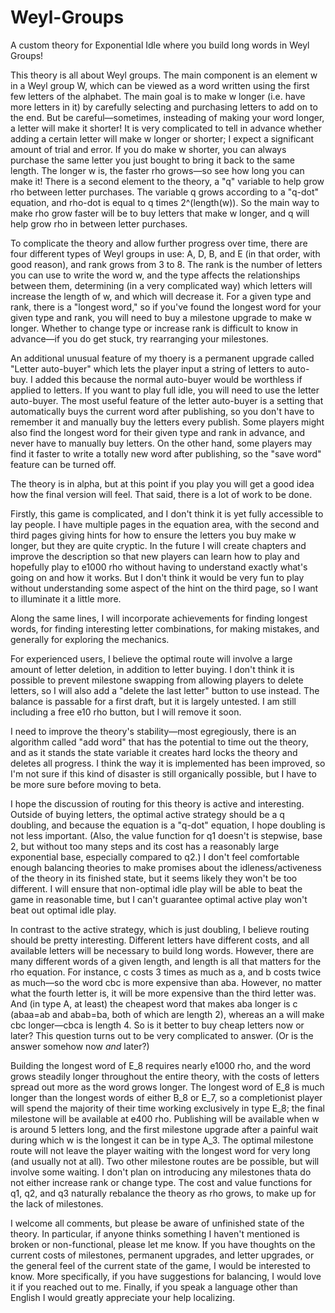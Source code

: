 # Weyl-Groups
A custom theory for Exponential Idle where you build long words in Weyl Groups!

This theory is all about Weyl groups. The main component is an element w in a Weyl group W, which can be viewed as a word written using the first few letters of the alphabet. The main goal is to make w longer (i.e. have more letters in it) by carefully selecting and purchasing letters to add on to the end. But be careful—sometimes, insteading of making your word longer, a letter will make it shorter! It is very complicated to tell in advance whether adding a certain letter will make w longer or shorter; I expect a significant amount of trial and error. If you do make w shorter, you can always purchase the same letter you just bought to bring it back to the same length. The longer w is, the faster rho grows—so see how long you can make it!
There is a second element to the theory, a "q" variable to help grow rho between letter purchases. The variable q grows according to a "q-dot" equation, and rho-dot is equal to q times 2^(length(w)). So the main way to make rho grow faster will be to buy letters that make w longer, and q will help grow rho in between letter purchases.

To complicate the theory and allow further progress over time, there are four different types of Weyl groups in use: A, D, B, and E (in that order, with good reason), and rank grows from 3 to 8. The rank is the number of letters you can use to write the word w, and the type affects the relationships between them, determining (in a very complicated way) which letters will increase the length of w, and which will decrease it. For a given type and rank, there is a "longest word," so if you've found the longest word for your given type and rank, you will need to buy a milestone upgrade to make w longer. Whether to change type or increase rank is difficult to know in advance—if you do get stuck, try rearranging your milestones.

An additional unusual feature of my thoery is a permanent upgrade called "Letter auto-buyer" which lets the player input a string of letters to auto-buy. I added this because the normal auto-buyer would be worthless if applied to letters. If you want to play full idle, you will need to use the letter auto-buyer. The most useful feature of the letter auto-buyer is a setting that automatically buys the current word after publishing, so you don't have to remember it and manually buy the letters every publish. Some players might also find the longest word for their given type and rank in advance, and never have to manually buy letters. On the other hand, some players may find it faster to write a totally new word after publishing, so the "save word" feature can be turned off.

The theory is in alpha, but at this point if you play you will get a good idea how the final version will feel. That said, there is a lot of work to be done. 

Firstly, this game is complicated, and I don't think it is yet fully accessible to lay people. I have multiple pages in the equation area, with the second and third pages giving hints for how to ensure the letters you buy make w longer, but they are quite cryptic. In the future I will create chapters and improve the description so that new players can learn how to play and hopefully play to e1000 rho without having to understand exactly what's going on and how it works. But I don't think it would be very fun to play without understanding some aspect of the hint on the third page, so I want to illuminate it a little more.

Along the same lines, I will incorporate achievements for finding longest words, for finding interesting letter combinations, for making mistakes, and generally for exploring the mechanics.

For experienced users, I believe the optimal route will involve a large amount of letter deletion, in addition to letter buying. I don't think it is possible to prevent milestone swapping from allowing players to delete letters, so I will also add a "delete the last letter" button to use instead.
The balance is passable for a first draft, but it is largely untested. I am still including a free e10 rho button, but I will remove it soon.

I need to improve the theory's stability—most egregiously, there is an algorithm called "add word" that has the potential to time out the theory, and as it stands the state variable it creates hard locks the theory and deletes all progress. I think the way it is implemented has been improved, so I'm not sure if this kind of disaster is still organically possible, but I have to be more sure before moving to beta.

I hope the discussion of routing for this theory is active and interesting. Outside of buying letters, the optimal active strategy should be a q doubling, and because the equation is a "q-dot" equation, I hope doubling is not less important. (Also, the value function for q1 doesn't is stepwise, base 2, but without too many steps and its cost has a reasonably large exponential base, especially compared to q2.) I don't feel comfortable enough balancing theories to make promises about the idleness/activeness of the theory in its finished state, but it seems likely they won't be too different. I will ensure that non-optimal idle play will be able to beat the game in reasonable time, but I can't guarantee optimal active play won't beat out optimal idle play.

In contrast to the active strategy, which is just doubling, I believe routing should be pretty interesting. Different letters have different costs, and all available letters will be necessary to build long words. However, there are many different words of a given length, and length is all that matters for the rho equation. For instance, c costs 3 times as much as a, and b costs twice as much—so the word cbc is more expensive than aba. However, no matter what the fourth letter is, it will be more expensive than the third letter was. And (in type A, at least) the cheapest word that makes aba longer is c (abaa=ab and abab=ba, both of which are length 2), whereas an a will make cbc longer—cbca is length 4. So is it better to buy cheap letters now or later? This question turns out to be very complicated to answer. (Or is the answer somehow now *and* later?)

Building the longest word of E_8 requires nearly e1000 rho, and the word grows steadily longer throughout the entire theory, with the costs of letters spread out more as the word grows longer. The longest word of E_8 is much longer than the longest words of either B_8 or E_7, so a completionist player will spend the majority of their time working exclusively in type E_8; the final milestone will be available at e400 rho. Publishing will be available when w is around 5 letters long, and the first milestone upgrade after a painful wait during which w is the longest it can be in type A_3. The optimal milestone route will not leave the player waiting with the longest word for very long (and usually not at all). Two other milestone routes are be possible, but will involve some waiting. I don't plan on introducing any milestones thata do not either increase rank or change type. The cost and value functions for q1, q2, and q3 naturally rebalance the theory as rho grows, to make up for the lack of milestones.

I welcome all comments, but please be aware of unfinished state of the theory. In particular, if anyone thinks something I haven't mentioned is broken or non-functional, please let me know. If you have thoughts on the current costs of milestones, permanent upgrades, and letter upgrades, or the general feel of the current state of the game, I would be interested to know. More specifically, if you have suggestions for balancing, I would love it if you reached out to me. Finally, if you speak a language other than English I would greatly appreciate your help localizing.
